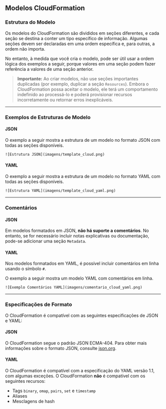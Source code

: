 ## Modelos CloudFormation

### Estrutura do Modelo

Os modelos do CloudFormation são divididos em seções diferentes, e cada seção se destina a conter um tipo específico de informação. Algumas seções devem ser declaradas em uma ordem específica e, para outras, a ordem não importa.

No entanto, à medida que você cria o modelo, pode ser útil usar a ordem lógica dos exemplos a seguir, porque valores em uma seção podem fazer referência a valores de uma seção anterior.

> **Importante:** Ao criar modelos, não use seções importantes duplicadas (por exemplo, duplicar a seção `Resources`). Embora o CloudFormation possa aceitar o modelo, ele terá um comportamento indefinido ao processá-lo e poderá provisionar recursos incorretamente ou retornar erros inexplicáveis.

-----

### Exemplos de Estruturas de Modelo

#### JSON

O exemplo a seguir mostra a estrutura de um modelo no formato JSON com todas as seções disponíveis.

```
![Estrutura JSON](imagens/template_cloud.png)
```



#### YAML

O exemplo a seguir mostra a estrutura de um modelo no formato YAML com todas as seções disponíveis.

```
![Estrutura YAML](imagens/template_cloud_yaml.png)
```

-----

### Comentários

#### JSON

Em modelos formatados em JSON, **não há suporte a comentários**. No entanto, se for necessário incluir notas explicativas ou documentação, pode-se adicionar uma seção `Metadata`.

#### YAML

Nos modelos formatados em YAML, é possível incluir comentários em linha usando o símbolo `#`.

O exemplo a seguir mostra um modelo YAML com comentários em linha.

```
![Exemplo Comentários YAML](imagens/comentario_cloud_yaml.png)
```
-----

### Especificações de Formato

O CloudFormation é compatível com as seguintes especificações de JSON e YAML:

#### JSON

O CloudFormation segue o padrão JSON ECMA-404. Para obter mais informações sobre o formato JSON, consulte [json.org](http://www.json.org).

#### YAML

O CloudFormation é compatível com a especificação do YAML versão 1.1, com algumas exceções. O CloudFormation **não** é compatível com os seguintes recursos:

  * Tags `binary`, `omap`, `pairs`, `set` e `timestamp`
  * Aliases
  * Mesclagens de hash
